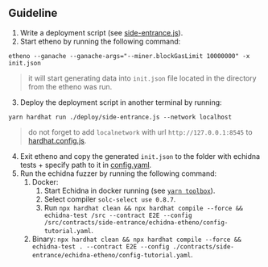 ## Guideline

1.  Write a deployment script (see [side-entrance.js](../../../deploy/side-entrance.js)).
2.  Start etheno by running the following command:

```
etheno --ganache --ganache-args="--miner.blockGasLimit 10000000" -x init.json
```

> it will start generating data into `init.json` file located in the directory from the etheno was run.

3. Deploy the deployment script in another terminal by running:

```
yarn hardhat run ./deploy/side-entrance.js --network localhost
```

> do not forget to add `localnetwork` with url `http://127.0.0.1:8545` to [hardhat.config.js](../../../hardhat.config.js).

4. Exit etheno and copy the generated `init.json` to the folder with echidna tests + specify path to it in [config.yaml](config.yaml).
5. Run the echidna fuzzer by running the following command:
   1. Docker:
      1. Start Echidna in docker running (see [`yarn toolbox`](../../../package.json)).
      2. Select compiler `solc-select use 0.8.7`.
      3. Run `npx hardhat clean && npx hardhat compile --force && echidna-test /src --contract E2E --config /src/contracts/side-entrance/echidna-etheno/config-tutorial.yaml`.
   2. Binary: `npx hardhat clean && npx hardhat compile --force && echidna-test . --contract E2E --config ./contracts/side-entrance/echidna-etheno/config-tutorial.yaml`.
